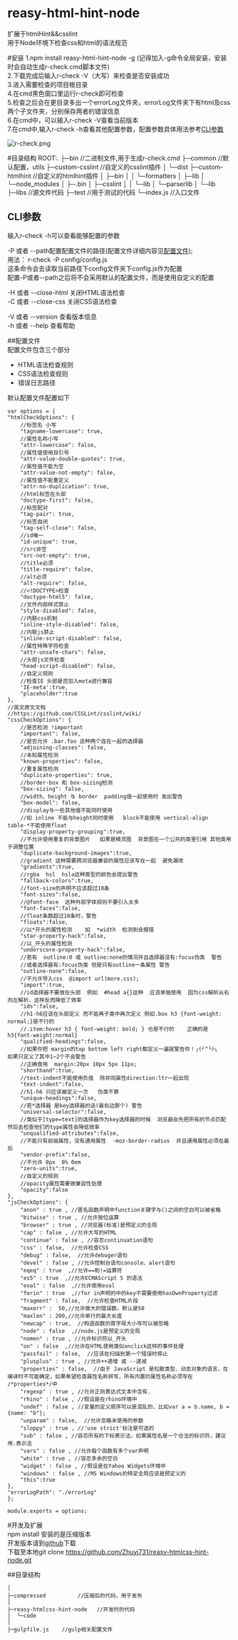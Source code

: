 # reasy-html-hint-node
扩展于htmlHint&&csslint  
用于Node环境下检查css和html的语法规范

#安装
1.npm install reasy-html-hint-node -g (记得加入-g命令全局安装，安装时会自动生成r-check.cmd脚本文件)  
2.下载完成后输入r-check -V（大写）来检查是否安装成功    
3.进入需要检查的项目根目录  
4.在cmd黑色窗口里运行r-check即可检查  
5.检查之后会在更目录多出一个errorLog文件夹，errorLog文件夹下有html及css两个子文件夹，分别保存两者的错误信息  
6.在cmd中，可以输入r-check -V查看当前版本  
7.在cmd中,输入r-check -h查看其他配置参数，配置参数具体用法参考[CLI参数](#CLI参数)  

![r-check.png](imgs/r-check.png)


#目录结构
	ROOT:.
	├─bin   //二进制文件,用于生成r-check.cmd
	├─common //默认配置，utils
	├─custom-csslint  //自定义的csslint插件
	│  └─dist
	├─custom-htmlhint  //自定义的htmlhint插件
	│  ├─bin
	│  │  └─formatters
	│  ├─lib
	│  └─node_modules
	│      ├─.bin
	│      ├─csslint
	│      │  └─lib
	│      └─parserlib
	│          └─lib
	├─libs          //源文件代码
	├─test          //用于测试的代码
	└─index.js      //入口文件   


## CLI参数 
输入r-check -h可以查看能够配置的参数  

-P 或者 --path配置配置文件的路径(配置文件详细内容见[配置文件](配置文件));  
用法： r-check -P config/config.js  
这条命令会去读取当前路径下config文件夹下config.js作为配置  
配置-P或者--path之后将不会采用默认的配置文件，而是使用自定义的配置  

-H 或者  --close-html 关闭HTML语法检查    
-C 或者  --close-css  关闭CSS语法检查  

-V 或者 --version 查看版本信息  
-h 或者 --help 查看帮助



##配置文件  
配置文件包含三个部分  
- HTML语法检查规则  
- CSS语法检查规则  
- 错误日志路径  

默认配置文件配置如下  

	var options = {
    "htmlCheckOptions": {
        //标签名 小写
        "tagname-lowercase": true,
        //属性名称小写
        "attr-lowercase": false,
        //属性值使用双引号    
        "attr-value-double-quotes": true,
        //属性值不能为空    
        "attr-value-not-empty": false,
        //属性值不能重定义    
        "attr-no-duplication": true,
        //html标签在头部    
        "doctype-first": false,
        //标签配对    
        "tag-pair": true,
        //标签自闭    
        "tag-self-close": false,
        //id唯一
        "id-unique": true,
        //src非空
        "src-not-empty": true,
        //title必须    
        "title-require": false,
        //alt必须    
        "alt-require": false,
        //<!DOCTYPE>检查
        "doctype-html5": false,
        //文件内部样式禁止    
        "style-disabled": false,
        //内联css机制    
        "inline-style-disabled": false,
        //内联js禁止    
        "inline-script-disabled": false,
        //属性特殊字符检查    
        "attr-unsafe-chars": false,
        //头部js文件检查
        "head-script-disabled": false,
		//自定义规则
		//检查IE 头部是否加入meta进行兼容
		'IE-meta':true,
		"placeholder":true
    },
    //英文原文文档
    //https://github.com/CSSLint/csslint/wiki/
    "cssCheckOptions": {
        //是否检测 !important
        "important": false,
        //是否允许 .bar.foo 这种两个连在一起的选择器
        "adjoining-classes": false,
        //未知属性检测
        "known-properties": false,
        //重复属性检测
        "duplicate-properties": true,
        //border-box 和 box-sizing检测
        "box-sizing": false,
        //width、height 与 border  padding值一起使用时 发出警告
        "box-model": false,
        //display与一些其他值不能同时使用  
        //如 inline 不能与height同时使用   block不能使用 vertical-align   table-*不能使用float
        "display-property-grouping":true,
        //不允许使用重复的背景图片   如果是精灵图  背景图在一个公共的类里引用 其他类用于调整位置
        "duplicate-background-images":true,
        //gradient 这种需要跨浏览器兼容的属性应该写在一起  避免漏改
        "gradients":true,
        //rgba  hsl  hsla这种类型的颜色会提出警告
        "fallback-colors":true,
        //font-size的声明不应该超过10条  
        "font-sizes":false,
        //@font-face  这种外部字体规则不要引入太多
        "font-faces":false,
        //float条数超过10条时，警告
        "floats":false,
        //以*开头的属性检测    如  *width  检测到会报错
        "star-property-hack":false,
        //以_开头的属性检测
        "underscore-property-hack":false,
        //若有  outline:0 或 outline:none的情况并且选择器没有:focus伪类  警告   
        //或者选择器有:focus伪类 但是只有outline一条属性 警告
        "outline-none":false,
        //不允许导入css  @import url(more.css);
        "import":true,
        //id选择器不要放在头部  例如  #head a{}这种  应该单独使用  因为css解析从右向左解析，这样反而降低了效率
        "ids":false,
        //h1-h6应该在头部定义 而不能再子类中再次定义 例如.box h3 {font-weight: normal;}是不行的
        //.item:hover h3 { font-weight: bold; } 也是不行的    正确的是  h3{font-weight:normal}
        "qualified-headings":false,
        //如果你把 margin的top bottom left right都定义一遍就警告你！╭(╯^╰)╮   如果只定义了其中1~2个不会警告
        //正确食用  margin:20px 10px 5px 11px;
        "shorthand":true,
        //text-indent不能使用负值  除非同属性direction:ltr一起出现
        "text-indent":false,
        //h1-h6 只应该被定义一次   伪类不算
        "unique-headings":false,
        //若*选择器 是key选择器的话(最右边那个) 警告
        "universal-selector":false,
        //类似于[type=text]的选择器作为key选择器的时候  浏览器会先把所有的节点匹配  然后去检查他们的type属性会降低效率
        "unqualified-attributes":false,
        //不能只有前缀属性，没有通用属性  -moz-border-radius  并且通用属性必须在最后
        "vendor-prefix":false,
        //不允许 0px  0% 0em
        "zero-units":true,
		//自定义的规则
		//opacity属性需要做兼容性处理
		"opacity":false
    },
    "jsCheckOptions": {
        "anon" : true , //匿名函数声明中function关键字与()之间的空白可以被省略
        "bitwise" : true , //允许按位运算
        "browser" : true , //浏览器(标准)是预定义的全局
        "cap" : false , //允许大写的HTML
        "continue" : false , //容忍continuation语句
        "css" : false,  //允许检查CSS
        "debug" : false,  //允许debuger语句
        "devel" : false , //允许控制台语句console、alert语句
        "eqeq" : true  ,//允许==和!=运算符
        "es5" : true  ,//允许ECMAScript 5 的语法
        "eval" : false  ,//允许使用eval
        "forin" : true  ,//for in声明的中的key不需要使用hasOwnProperty过滤
        "fragment" : false,  //允许检查HTML片段
        "maxerr" :  50,//允许做大的错误数，默认是50
        "maxlen" : 200,//允许单行的最大长度
        "newcap" : true,  //构造函数的首字母大小写可以被忽略
        "node" : false  ,//node.js是预定义的全局
        "nomen" : true , //允许标识符以_开头
        "on" : false  ,//允许在HTML使用类似onclick这样的事件处理
        "passfail" : false,  //应该在扫描到第一个错误时停止
        "plusplus" : true , //允许++递增 或 --递减
        "properties" : false,  //由于 JavaScript 是松散类型、动态对象的语言，在编译时不可能确定，如果希望检查属性名称拼写，所有内置的属性名称必须写在 /*properties*/中
        "regexp" : true , //允许正则表达式文本中含有.
        "rhino" : false , //假设是在rhino环境中
        "undef" : false , //变量的定义顺序可以是混乱的，比如var a = b.name, b = {name: "b"};
        "unparam" : false,  //允许忽略未使用的参数
        "sloppy" : true , //'use strict'标注是可选的
        "sub" : false , //容忍所有的下标表示法，如果属性名是一个合法的标识符，建议用.表示法
        "vars" : false , //允许每个函数有多个var声明
        "white" : true , //容忍多余的空白
        "widget" : false , //假设是在Yahoo Widgets环境中
        "windows" : false , //MS Windows的特定全局应该是预定义的
        "this":true
    },
    "errorLogPath": "./errorLog"
	};

	module.exports = options;



#开发及扩展  
npm install 安装的是压缩版本  
开发版本请到[github](https://github.com/Zhuyi731/reasy-htmlcss-hint-node.git)下载  
下载至本地git clone https://github.com/Zhuyi731/reasy-htmlcss-hint-node.git   



##目录结构
	  
	│  
	├─compressed          //压缩后的代码，用于发布
	│  
	├─reasy-htmlcss-hint-node   //开发时的代码
	│  └─code
	│
	├─gulpfile.js    //gulp相关配置文件